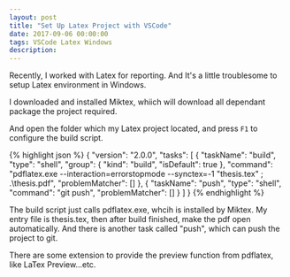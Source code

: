 ```yaml
---
layout: post
title: "Set Up Latex Project with VSCode"
date: 2017-09-06 00:00:00
tags: VSCode Latex Windows
description: 
---
```


Recently, I worked with Latex for reporting. And It's a little troublesome to setup Latex environment in Windows. 

I downloaded and installed Miktex, whiich will download all dependant package the project required.  

And open the folder which my Latex project located, and press `F1` to configure the build script.


{% highlight json %}
{
    "version": "2.0.0",
    "tasks": [
        {
            "taskName": "build",
            "type": "shell",
            "group": {
                "kind": "build",
                "isDefault": true
            },
            "command": "pdflatex.exe --interaction=errorstopmode --synctex=-1 \"thesis.tex\" ; .\\thesis.pdf",
            "problemMatcher": []
        },
        {
            "taskName": "push",
            "type": "shell",
            "command": "git push",
            "problemMatcher": []
        }
    ]
}
{% endhighlight %}

The build script just calls pdflatex.exe, whcih is installed by Miktex. My entry file is thesis.tex, then after build finished, make the pdf open automatically. And there is another task called "push", which can push the project to git.

There are some extension to provide the preview function from pdflatex, like LaTex Preview...etc.